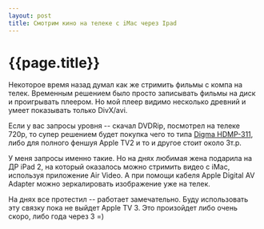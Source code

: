 ```yaml
---
layout: post
title: Смотрим кино на телеке с iMac через Ipad
---
```


# {{page.title}}

Некоторое время назад думал как же стримить фильмы с компа на телек.
Временным решением было просто записывать фильмы на диск и проигрывать плеером. Но мой плеер видимо несколько древний и умеет показывать только DivX/avi.

Если у вас запросы уровня -- скачал DVDRip, посмотрел на телеке 720p, то супер решением будет покупка чего то типа [Digma HDMP-311](http://www.digma.ru/products/catalog/mediacenter/mediacenter/hdmp311/), либо для полного феншуя Apple TV2 и то и другое стоит около 3т.р.

У меня запросы именно такие. Но на днях любимая жена подарила на ДР iPad 2, на который оказалось можно стримить видео с iMac, используя приложение Air Video. А при помощи кабеля Apple Digital AV Adapter можно зеркалировать изображение уже на телек.

На днях все протестил -- работает замечательно. Буду использовать эту связку пока не выйдет Apple TV 3. Это произойдет либо очень скоро, либо года через 3 =)

